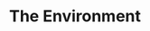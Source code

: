---
pid: llp183
title: The Environment
location_transcription: NEW YORK City
coordinates: "[-73.986248021236, 40.717494893349]"
zipcode: 
gen_neighborhood: 
neighborhood: 
outside_phl: 
age: '9'
age_range: 6-13
instagram: 
image_file_name: llp_183.jpg
proposal_transcription: My monument is about how people don't throw out their trash
  in the trashcan. And how people disrespect the environment
topic: Environment,Sanitation,Sustainability
topic_summary: 0, 0, 0
type: Sculpture Statue
keywords_other: recycle, trash
credit: Serenity M. Alvarado
image_labels: 
twitter: 
facebook: 
permalink: "/monuments/llp183/"
layout: item-page
---